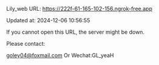 Lily_web URL: https://222f-61-165-102-156.ngrok-free.app

Updated at: 2024-12-06 10:56:55

If you cannot open this URL, the server might be down.

Please contact: 

goley04@foxmail.com Or Wechat:GL_yeaH
